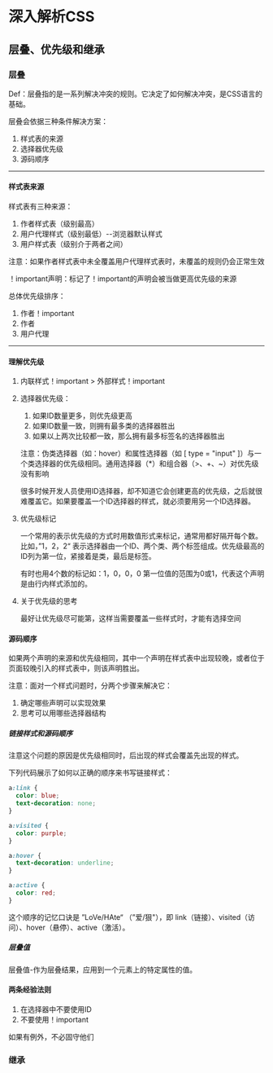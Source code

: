 # 深入解析CSS

## 层叠、优先级和继承

### 层叠

Def：层叠指的是一系列解决冲突的规则。它决定了如何解决冲突，是CSS语言的基础。

层叠会依据三种条件解决方案：

1. 样式表的来源
2. 选择器优先级
3. 源码顺序

<hr></hr>

#### 样式表来源

样式表有三种来源：

1. 作者样式表（级别最高）
2. 用户代理样式（级别最低）--浏览器默认样式
3. 用户样式表（级别介于两者之间）

注意：如果作者样式表中未全覆盖用户代理样式表时，未覆盖的规则仍会正常生效

！important声明：标记了！important的声明会被当做更高优先级的来源

总体优先级排序：

1. 作者！important
2. 作者
3. 用户代理

<hr></hr>

#### 理解优先级

1. 内联样式！important > 外部样式！important

2. 选择器优先级：

   1. 如果ID数量更多，则优先级更高
   2. 如果ID数量一致，则拥有最多类的选择器胜出
   3. 如果以上两次比较都一致，那么拥有最多标签名的选择器胜出

   注意：伪类选择器（如：hover）和属性选择器（如 [ type = "input" ]）与一个类选择器的优先级相同。通用选择器（*）和组合器（>、+、~）对优先级没有影响

   很多时候开发人员使用ID选择器，却不知道它会创建更高的优先级，之后就很难覆盖它。如果要覆盖一个ID选择器的样式，就必须要用另一个ID选择器。

3. 优先级标记

   一个常用的表示优先级的方式时用数值形式来标记，通常用都好隔开每个数。比如，”1，2，2“ 表示选择器由一个ID、两个类、两个标签组成。优先级最高的ID列为第一位，紧接着是类，最后是标签。

   有时也用4个数的标记如：1，0，0，0 第一位值的范围为0或1，代表这个声明是由行内样式添加的。

4. 关于优先级的思考

   最好让优先级尽可能第，这样当需要覆盖一些样式时，才能有选择空间

#### 源码顺序

如果两个声明的来源和优先级相同，其中一个声明在样式表中出现较晚，或者位于页面较晚引入的样式表中，则该声明胜出。

注意：面对一个样式问题时，分两个步骤来解决它：

1. 确定哪些声明可以实现效果
2. 思考可以用哪些选择器结构

##### 链接样式和源码顺序

注意这个问题的原因是优先级相同时，后出现的样式会覆盖先出现的样式。

下列代码展示了如何以正确的顺序来书写链接样式：

``` css
a:link {
  color: blue;
  text-decoration: none;
}

a:visited {
  color: purple;
}

a:hover {
  text-decoration: underline;
}

a:active {
  color: red;
}
```

这个顺序的记忆口诀是 ”LoVe/HAte“ （”爱/狠"），即 link（链接）、visited（访问）、hover（悬停）、active（激活）。

##### 层叠值

层叠值-作为层叠结果，应用到一个元素上的特定属性的值。

#### 两条经验法则

1. 在选择器中不要使用ID
2. 不要使用！important

如果有例外，不必固守他们

### 继承

